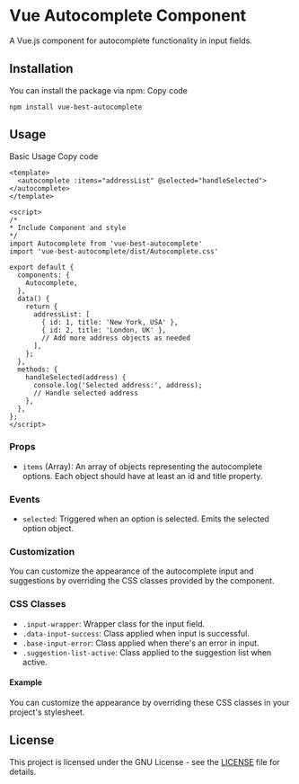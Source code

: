 # Vue Autocomplete Component

A Vue.js component for autocomplete functionality in input fields.

## Installation

You can install the package via npm:
Copy code

```
npm install vue-best-autocomplete
```

## Usage

Basic Usage
Copy code

```
<template>
  <autocomplete :items="addressList" @selected="handleSelected"></autocomplete>
</template>

<script>
/*
* Include Component and style
*/
import Autocomplete from 'vue-best-autocomplete'
import 'vue-best-autocomplete/dist/Autocomplete.css'

export default {
  components: {
    Autocomplete,
  },
  data() {
    return {
      addressList: [
        { id: 1, title: 'New York, USA' },
        { id: 2, title: 'London, UK' },
        // Add more address objects as needed
      ],
    };
  },
  methods: {
    handleSelected(address) {
      console.log('Selected address:', address);
      // Handle selected address
    },
  },
};
</script>
```

### Props

- `items` (Array): An array of objects representing the autocomplete options. Each object should have at least an id and title property.

### Events

- `selected`: Triggered when an option is selected. Emits the selected option object.

### Customization

You can customize the appearance of the autocomplete input and suggestions by overriding the CSS classes provided by the component.

### CSS Classes

- `.input-wrapper`: Wrapper class for the input field.
- `.data-input-success`: Class applied when input is successful.
- `.base-input-error`: Class applied when there's an error in input.
- `.suggestion-list-active`: Class applied to the suggestion list when active.

#### Example

You can customize the appearance by overriding these CSS classes in your project's stylesheet.

## License

This project is licensed under the GNU License - see the [LICENSE](https://github.com/Regis011/vue-best-autocomplete/blob/main/LICENSE) file for details.
